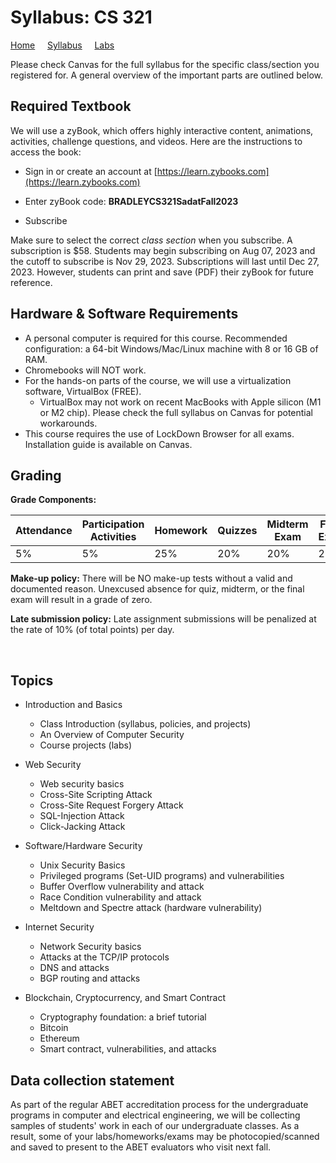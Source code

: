 # Syllabus: CS 321

[Home](./README.md) &nbsp;&nbsp;&nbsp; [Syllabus](./syllabus.md)  &nbsp;&nbsp;&nbsp; [Labs](./labs.md)

Please check Canvas for the full syllabus for the specific class/section you registered for. A general overview of the important parts are outlined below. 



## Required Textbook

We will use a zyBook, which offers highly interactive content, animations, activities, challenge questions, and videos. Here are the instructions to access the book:

- Sign in or create an account at [https://learn.zybooks.com](https://learn.zybooks.com)
    
- Enter zyBook code:  **BRADLEYCS321SadatFall2023**
    
- Subscribe

Make sure to select the correct *class section* when you subscribe. A subscription is $58. Students may begin subscribing on Aug 07, 2023 and the cutoff to subscribe is Nov 29, 2023. Subscriptions will last until Dec 27, 2023. However, students can print and save (PDF) their zyBook for future reference. 


## Hardware & Software Requirements
- A personal computer is required for this course. Recommended configuration: a 64-bit Windows/Mac/Linux machine with 8 or 16 GB of RAM. 
- Chromebooks will NOT work.
- For the hands-on parts of the course, we will use a virtualization software, VirtualBox (FREE). 
    - VirtualBox may not work on recent MacBooks with Apple silicon (M1 or M2 chip). Please check the full syllabus on Canvas for potential workarounds. 
- This course requires the use of LockDown Browser for all exams. Installation guide is available on Canvas.



## Grading

**Grade Components:**

| Attendance | Participation Activities | Homework  |  Quizzes |  Midterm Exam |  Final Exam  |
| ---   | ---  | --- | --- | --- | --- |
| 5% | 5% | 25% | 20% | 20% | 25% |


**Make-up policy:** There will be NO make-up tests without a valid and documented reason. Unexcused absence for quiz, midterm, or the final exam will result in a grade of zero.  
 
**Late submission policy:** Late assignment submissions will be penalized at the rate of 10% (of total points) per day.

<br>

## Topics
 - Introduction and Basics
   - Class Introduction (syllabus, policies, and projects)
   - An Overview of Computer Security
   - Course projects (labs)

 - Web Security 
   - Web security basics
   - Cross-Site Scripting Attack
   - Cross-Site Request Forgery Attack
   - SQL-Injection Attack
   - Click-Jacking Attack

 - Software/Hardware Security 
   - Unix Security Basics
   - Privileged programs (Set-UID programs) and vulnerabilities
   - Buffer Overflow vulnerability and attack
   - Race Condition vulnerability and attack
   - Meltdown and Spectre attack (hardware vulnerability)

 - Internet Security 
   - Network Security basics
   - Attacks at the TCP/IP protocols
   - DNS and attacks 
   - BGP routing and attacks

 - Blockchain, Cryptocurrency, and Smart Contract 
   - Cryptography foundation: a brief tutorial
   - Bitcoin 
   - Ethereum 
   - Smart contract, vulnerabilities, and attacks


## Data collection statement

As part of the regular ABET accreditation process for the undergraduate
programs in computer and electrical engineering, we will be collecting samples
of students' work in each of our undergraduate classes.  As a result, some of
your labs/homeworks/exams may be photocopied/scanned and saved to present to
the ABET evaluators who visit next fall.


